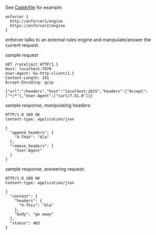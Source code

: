 See [Caddyfile](cmd/enforcer/Caddyfile) for example.

```
enforcer {
  http://enforcer1/engine
  https://enforcer2/engine
}
```

enforcer talks to an external rules engine and manipulate/answer the current request.

sample request

```
GET /ratelimit HTTP/1.1
Host: localhost:7070
User-Agent: Go-http-client/1.1
Content-Length: 101
Accept-Encoding: gzip

{"url":"/headers","host":"localhost:2015","headers":{"Accept":["*/*"],"User-Agent":["curl/7.51.0"]}}
```

sample response, manipulating headers:
```
HTTP/1.0 200 OK
Content-type: application/json

{
  "append_headers": {
    "X-That": "bla"
  },
  "remove_headers": [
    "User-Agent"
  ]
}
```

sample response, answering request:
```
HTTP/1.0 200 OK
Content-type: application/json

{
  "content": {
    "headers": {
      "X-This": "bla"
    },
    "body": "go away"
  },
  "status": 403
}
```
